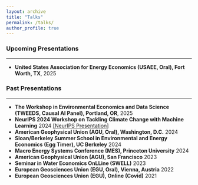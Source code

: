 ```yaml
---
layout: archive
title: "Talks"
permalink: /talks/
author_profile: true
---
```

### Upcoming Presentations
---
- **United States Association for Energy Economics (USAEE, Oral), Fort Worth, TX**, 2025
  
### Past Presentations
---
- **The Workshop in Environmental Economics and Data Science (TWEEDS, Causal AI Panel), Portland, OR**, 2025
- **NeurIPS 2024 Workshop on Tackling Climate Change with Machine Learning** 2024
[\[NeurIPS Presentation\]](https://neurips.cc/virtual/2024/100549)
- **American Geophysical Union (AGU, Oral), Washington, D.C.** 2024
- **Sloan/Berkeley Summer School in Environmental and Energy Economics (Egg Timer), UC Berkeley** 2024
- **Macro Energy Systems Conference (MES), Princeton University** 2024
- **American Geophysical Union (AGU), San Francisco** 2023
- **Seminar in Water Economics OnLLine (SWELL)** 2023
- **European Geosciences Union (EGU, Oral), Vienna, Austria** 2022
- **European Geosciences Union (EGU), Online (Covid)** 2021
